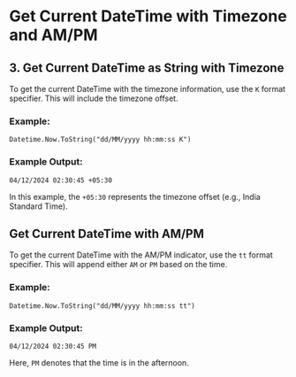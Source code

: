 # Get Current DateTime with Timezone and AM/PM

## 3. Get Current DateTime as String with Timezone

To get the current DateTime with the timezone information, use the `K` format specifier. This will include the timezone offset.

### Example:
```
Datetime.Now.ToString("dd/MM/yyyy hh:mm:ss K")
```
### Example Output:
```
04/12/2024 02:30:45 +05:30
```
In this example, the `+05:30` represents the timezone offset (e.g., India Standard Time).

## Get Current DateTime with AM/PM

To get the current DateTime with the AM/PM indicator, use the `tt` format specifier. This will append either `AM` or `PM` based on the time.

### Example:

```
Datetime.Now.ToString("dd/MM/yyyy hh:mm:ss tt")
```

### Example Output:

```
04/12/2024 02:30:45 PM
```

Here, `PM` denotes that the time is in the afternoon.